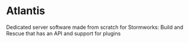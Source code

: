 # Atlantis
Dedicated server software made from scratch for Stormworks: Build and Rescue that has an API and support for plugins
